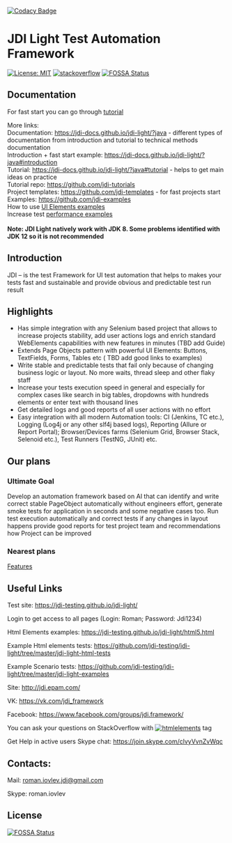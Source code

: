 [![Codacy Badge](https://api.codacy.com/project/badge/Grade/49c13734696f4baaacc3dde33926b6a1)](https://www.codacy.com/app/jdi-testing/jdi-light?utm_source=github.com&amp;utm_medium=referral&amp;utm_content=jdi-testing/jdi-light&amp;utm_campaign=Badge_Grade)

# JDI Light Test Automation Framework

[![License: MIT](https://img.shields.io/badge/License-MIT-green.svg)](https://github.com/angular/angular.js/blob/master/LICENSE)
[![stackoverflow](https://img.shields.io/badge/stackoverflow-jdi-blue.svg?style=flat)](http://stackoverflow.com/questions/tagged/jdi)
[![FOSSA Status](https://app.fossa.io/api/projects/git%2Bgithub.com%2Fjdi-testing%2Fjdi-light.svg?type=shield)](https://app.fossa.io/projects/git%2Bgithub.com%2Fjdi-testing%2Fjdi-light?ref=badge_shield)

## Documentation
For fast start you can go through [tutorial](https://jdi-docs.github.io/jdi-light/?java#tutorial) </br>

More links: </br>
Documentation: <a href = "https://jdi-docs.github.io/jdi-light/?java" target = "a_blank"> https://jdi-docs.github.io/jdi-light/?java </a> - different types of documentation from introduction and tutorial to technical methods documentation </br>
Introduction + fast start example: <a href = "https://jdi-docs.github.io/jdi-light/?java#introduction" target = "a_blank"> https://jdi-docs.github.io/jdi-light/?java#introduction </a> </br>
Tutorial: <a href = "https://jdi-docs.github.io/jdi-light/?java#tutorial" target = "a_blank"> https://jdi-docs.github.io/jdi-light/?java#tutorial </a> - helps to get main ideas on practice </br>
Tutorial repo: <a href = "https://github.com/jdi-tutorials" target = "a_blank"> https://github.com/jdi-tutorials </a> </br>
Project templates: <a href = "https://github.com/jdi-templates" target = "a_blank"> https://github.com/jdi-templates </a>  - for fast projects start </br>
Examples: https://github.com/jdi-examples </br>
How to use [UI Elements examples](https://github.com/jdi-testing/jdi-light/tree/master/jdi-light-html-tests/src/test/java/io/github/epam/html/tests/elements) </br>
Increase test [performance examples](https://github.com/jdi-testing/jdi-light/tree/master/jdi-performance) </br>
 </br>
**Note: JDI Light natively work with JDK 8. Some problems identified with JDK 12 so it is not recommended** </br>

## Introduction

JDI – is the test Framework for UI test automation that helps to makes your tests fast and sustainable and provide obvious and predictable test run result

## Highlights
-   Has simple integration with any Selenium based project that allows to increase projects stability, add user actions logs and enrich standard WebElements capabilities with new features in minutes (TBD add Guide)
-   Extends Page Objects pattern with powerful UI Elements: Buttons, TextFields, Forms, Tables etc ( TBD add good links to examples)
-   Write stable and predictable tests that fail only because of changing business logic or layout. No more waits, thread sleep and other flaky staff
-   Increase your tests execution speed in general and especially for complex cases like search in big tables, dropdowns with hundreds elements or enter text with thousand lines
-   Get detailed logs and good reports of all user actions with no effort
-   Easy integration with all modern Automation tools: CI (Jenkins, TC etc.), Logging (Log4j or any other slf4j based logs), Reporting (Allure or Report Portal); Browser/Devices farms (Selenium Grid, Browser Stack, Selenoid etc.), Test Runners (TestNG, JUnit) etc.

## Our plans
### Ultimate Goal
Develop an automation framework based on AI that can identify and write correct stable PageObject automatically without engineers effort, generate smoke tests for application in seconds and some negative cases too. 
Run test execution automatically and correct tests if any changes in layout happens provide good reports for test project team and recommendations how Project can be improved
### Nearest plans
[Features](https://github.com/jdi-testing/jdi-light/labels/feature)

## Useful Links
Test site: <a href = "https://jdi-testing.github.io/jdi-light/" target = "a_blank"> https://jdi-testing.github.io/jdi-light/ </a>

Login to get access to all pages (Login: Roman; Password: Jdi1234)

Html Elements examples: <a href = "https://jdi-testing.github.io/jdi-light/html5.html" target = "a_blank"> https://jdi-testing.github.io/jdi-light/html5.html </a>

Example Html elements tests: <a href = "https://github.com/jdi-testing/jdi-light/tree/master/jdi-light-html-tests" target = "a_blank"> https://github.com/jdi-testing/jdi-light/tree/master/jdi-light-html-tests </a>

Example Scenario tests: <a href = "https://github.com/jdi-testing/jdi-light/tree/master/jdi-light-examples" target = "a_blank"> https://github.com/jdi-testing/jdi-light/tree/master/jdi-light-examples </a>

Site: <a href = "http://jdi.epam.com/" target = "a_blank"> http://jdi.epam.com/ </a>

VK: <a href = "https://vk.com/jdi_framework" target = "a_blank"> https://vk.com/jdi_framework </a>

Facebook: <a href = "https://www.facebook.com/groups/jdi.framework/" target = "a_blank"> https://www.facebook.com/groups/jdi.framework/ </a>

You can ask your questions on StackOverflow with [![htmlelements](https://img.shields.io/badge/stackoverflow-jdiframework-orange.svg?style=flat)](http://stackoverflow.com/questions/tagged/jdiframework) tag

Get Help in active users Skype chat: <a href = "https://join.skype.com/clvyVvnZvWqc" target = "a_blank"> https://join.skype.com/clvyVvnZvWqc </a>

## Contacts:

Mail: roman.iovlev.jdi@gmail.com

Skype: roman.iovlev



## License
[![FOSSA Status](https://app.fossa.io/api/projects/git%2Bgithub.com%2Fjdi-testing%2Fjdi-light.svg?type=large)](https://app.fossa.io/projects/git%2Bgithub.com%2Fjdi-testing%2Fjdi-light?ref=badge_large)
